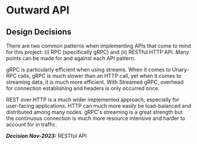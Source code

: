 # Outward API

## Design Decisions

There are two common patterns when implementing APIs that come to mind for
this project: (i) RPC (specifically gRPC) and (ii) RESTful HTTP API. Many
points can be made for and against each API pattern.

gRPC is particularly efficient when using streams. When it comes to Unary-RPC
calls, gRPC is much slower than an HTTP call, yet when it comes to streaming
data, it is much more efficient. With Streamed gRPC, overhead for connection
establishing and headers is only occurred once. 

REST over HTTP is a much wider implemented approach, especially for user-facing
applications. HTTP can much more easily be load-balanced and distributed among
many nodes. gRPC's streaming is a great strength but the continuous connection
is much more resource intensive and harder to account for in traffic.

**_Decision Nov-2023:_** RESTful API
